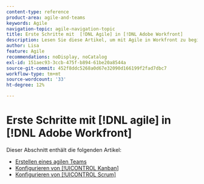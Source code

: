```yaml
---
content-type: reference
product-area: agile-and-teams
keywords: Agile
navigation-topic: agile-navigation-topic
title: Erste Schritte mit  [!DNL Agile] in [!DNL Adobe Workfront]
description: Lesen Sie diese Artikel, um mit Agile in Workfront zu beginnen.
author: Lisa
feature: Agile
recommendations: noDisplay, noCatalog
exl-id: 151aec93-3ccb-475f-b894-61be20a8544a
source-git-commit: 452f8ddc5268a0d67e32090d166199f2fad7dbc7
workflow-type: tm+mt
source-wordcount: '33'
ht-degree: 12%

---
```


# Erste Schritte mit [!DNL agile] in [!DNL Adobe Workfront]

Dieser Abschnitt enthält die folgenden Artikel:

* [Erstellen eines agilen Teams](../../agile/get-started-with-agile-in-workfront/create-an-agile-team.md)
* [Konfigurieren von [!UICONTROL Kanban]](../../agile/get-started-with-agile-in-workfront/configure-kanban.md)
* [Konfigurieren von [!UICONTROL Scrum]](../../agile/get-started-with-agile-in-workfront/configure-scrum.md)
